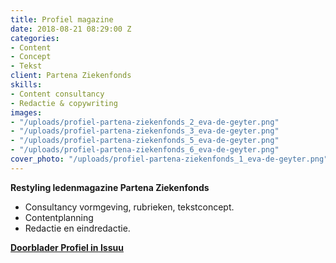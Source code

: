 ```yaml
---
title: Profiel magazine
date: 2018-08-21 08:29:00 Z
categories:
- Content
- Concept
- Tekst
client: Partena Ziekenfonds
skills:
- Content consultancy
- Redactie & copywriting
images:
- "/uploads/profiel-partena-ziekenfonds_2_eva-de-geyter.png"
- "/uploads/profiel-partena-ziekenfonds_3_eva-de-geyter.png"
- "/uploads/profiel-partena-ziekenfonds_5_eva-de-geyter.png"
- "/uploads/profiel-partena-ziekenfonds_6_eva-de-geyter.png"
cover_photo: "/uploads/profiel-partena-ziekenfonds_1_eva-de-geyter.png"
---
```


**Restyling ledenmagazine Partena Ziekenfonds**

* Consultancy vormgeving, rubrieken, tekstconcept.
* Contentplanning
* Redactie en eindredactie.

[**Doorblader Profiel in Issuu**
](http://issuu.com/partena-ziekenfonds.be/docs/146_partenamag_nl?e=4741781/61948302)